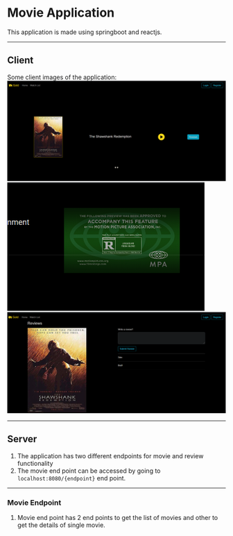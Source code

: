 # Movie Application
This application is made using springboot and reactjs.
***

## Client 
Some client images of the application:
![Home Page](Docs\homepage-ss.png)
![Trailer Page](Docs\trailer-ss.png)
![Review Page](Docs\review-ss.png)
***

## Server
1. The application has two different endpoints for movie and review functionality
2. The movie end point can be accessed by going to `localhost:8080/{endpoint}` end point.
***

### Movie Endpoint
1. Movie end point has 2 end points to get the list of movies and other to get the details of single movie.
